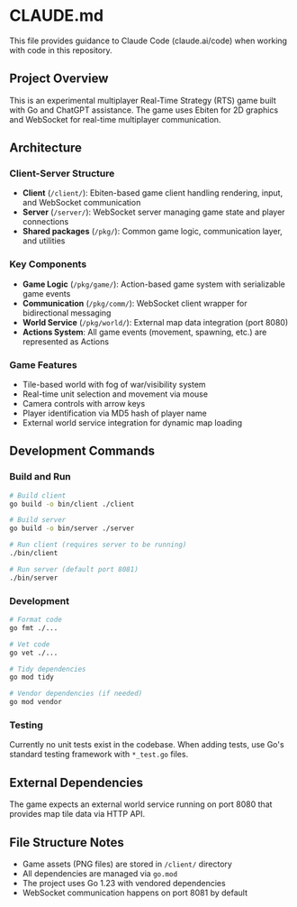 # CLAUDE.md

This file provides guidance to Claude Code (claude.ai/code) when working with code in this repository.

## Project Overview

This is an experimental multiplayer Real-Time Strategy (RTS) game built with Go and ChatGPT assistance. The game uses Ebiten for 2D graphics and WebSocket for real-time multiplayer communication.

## Architecture

### Client-Server Structure
- **Client** (`/client/`): Ebiten-based game client handling rendering, input, and WebSocket communication
- **Server** (`/server/`): WebSocket server managing game state and player connections  
- **Shared packages** (`/pkg/`): Common game logic, communication layer, and utilities

### Key Components
- **Game Logic** (`/pkg/game/`): Action-based game system with serializable game events
- **Communication** (`/pkg/comm/`): WebSocket client wrapper for bidirectional messaging
- **World Service** (`/pkg/world/`): External map data integration (port 8080)
- **Actions System**: All game events (movement, spawning, etc.) are represented as Actions

### Game Features
- Tile-based world with fog of war/visibility system
- Real-time unit selection and movement via mouse
- Camera controls with arrow keys
- Player identification via MD5 hash of player name
- External world service integration for dynamic map loading

## Development Commands

### Build and Run
```bash
# Build client
go build -o bin/client ./client

# Build server  
go build -o bin/server ./server

# Run client (requires server to be running)
./bin/client

# Run server (default port 8081)
./bin/server
```

### Development
```bash
# Format code
go fmt ./...

# Vet code
go vet ./...

# Tidy dependencies
go mod tidy

# Vendor dependencies (if needed)
go mod vendor
```

### Testing
Currently no unit tests exist in the codebase. When adding tests, use Go's standard testing framework with `*_test.go` files.

## External Dependencies

The game expects an external world service running on port 8080 that provides map tile data via HTTP API.

## File Structure Notes

- Game assets (PNG files) are stored in `/client/` directory
- All dependencies are managed via `go.mod` 
- The project uses Go 1.23 with vendored dependencies
- WebSocket communication happens on port 8081 by default